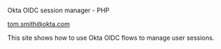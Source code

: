 Okta OIDC session manager - PHP

tom.smith@okta.com

This site shows how to use Okta OIDC flows to manage user sessions.

